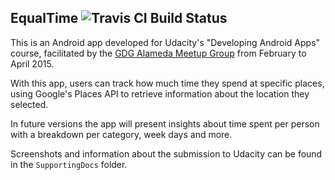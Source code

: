 EqualTime ![Travis CI Build Status](https://travis-ci.org/knorrium/EqualTime.svg?branch=master)
---------

This is an Android app developed for Udacity's "Developing Android Apps" course, facilitated by the [GDG Alameda Meetup Group](http://www.meetup.com/GDGAlameda/) from February to April 2015.

With this app, users can track how much time they spend at specific places, using Google's Places API to retrieve information about the location they selected.

In future versions the app will present insights about time spent per person with a breakdown per category, week days and more.

Screenshots and information about the submission to Udacity can be found in the `SupportingDocs` folder.
